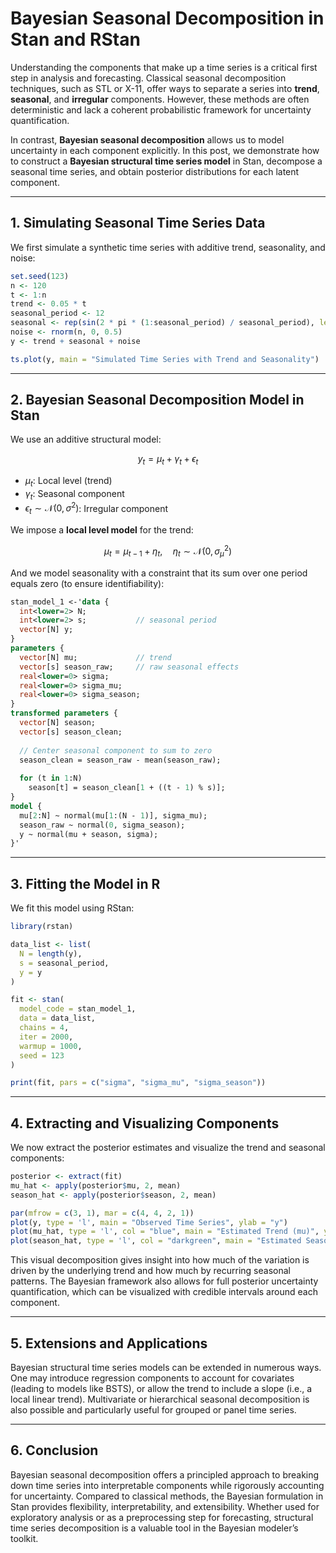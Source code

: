 
# **Bayesian Seasonal Decomposition in Stan and RStan**

Understanding the components that make up a time series is a critical first step in analysis and forecasting. Classical seasonal decomposition techniques, such as STL or X-11, offer ways to separate a series into **trend**, **seasonal**, and **irregular** components. However, these methods are often deterministic and lack a coherent probabilistic framework for uncertainty quantification.

In contrast, **Bayesian seasonal decomposition** allows us to model uncertainty in each component explicitly. In this post, we demonstrate how to construct a **Bayesian structural time series model** in Stan, decompose a seasonal time series, and obtain posterior distributions for each latent component.

---

## **1. Simulating Seasonal Time Series Data**

We first simulate a synthetic time series with additive trend, seasonality, and noise:

```r
set.seed(123)
n <- 120
t <- 1:n
trend <- 0.05 * t
seasonal_period <- 12
seasonal <- rep(sin(2 * pi * (1:seasonal_period) / seasonal_period), length.out = n)
noise <- rnorm(n, 0, 0.5)
y <- trend + seasonal + noise

ts.plot(y, main = "Simulated Time Series with Trend and Seasonality")
```

---

## **2. Bayesian Seasonal Decomposition Model in Stan**

We use an additive structural model:

$$
y_t = \mu_t + \gamma_t + \epsilon_t
$$

* $\mu_t$: Local level (trend)
* $\gamma_t$: Seasonal component
* $\epsilon_t \sim \mathcal{N}(0, \sigma^2)$: Irregular component

We impose a **local level model** for the trend:

$$
\mu_t = \mu_{t-1} + \eta_t, \quad \eta_t \sim \mathcal{N}(0, \sigma_{\mu}^2)
$$

And we model seasonality with a constraint that its sum over one period equals zero (to ensure identifiability):

```stan
stan_model_1 <-'data {
  int<lower=2> N;
  int<lower=2> s;           // seasonal period
  vector[N] y;
}
parameters {
  vector[N] mu;             // trend
  vector[s] season_raw;     // raw seasonal effects
  real<lower=0> sigma;
  real<lower=0> sigma_mu;
  real<lower=0> sigma_season;
}
transformed parameters {
  vector[N] season;
  vector[s] season_clean;
  
  // Center seasonal component to sum to zero
  season_clean = season_raw - mean(season_raw);
  
  for (t in 1:N)
    season[t] = season_clean[1 + ((t - 1) % s)];
}
model {
  mu[2:N] ~ normal(mu[1:(N - 1)], sigma_mu);
  season_raw ~ normal(0, sigma_season);
  y ~ normal(mu + season, sigma);
}'
```

---

## **3. Fitting the Model in R**

We fit this model using RStan:

```r
library(rstan)

data_list <- list(
  N = length(y),
  s = seasonal_period,
  y = y
)

fit <- stan(
  model_code = stan_model_1,
  data = data_list,
  chains = 4,
  iter = 2000,
  warmup = 1000,
  seed = 123
)

print(fit, pars = c("sigma", "sigma_mu", "sigma_season"))
```

---

## **4. Extracting and Visualizing Components**

We now extract the posterior estimates and visualize the trend and seasonal components:

```r
posterior <- extract(fit)
mu_hat <- apply(posterior$mu, 2, mean)
season_hat <- apply(posterior$season, 2, mean)

par(mfrow = c(3, 1), mar = c(4, 4, 2, 1))
plot(y, type = 'l', main = "Observed Time Series", ylab = "y")
plot(mu_hat, type = 'l', col = "blue", main = "Estimated Trend (mu)", ylab = "mu_t")
plot(season_hat, type = 'l', col = "darkgreen", main = "Estimated Seasonal Component", ylab = "season_t")
```

This visual decomposition gives insight into how much of the variation is driven by the underlying trend and how much by recurring seasonal patterns. The Bayesian framework also allows for full posterior uncertainty quantification, which can be visualized with credible intervals around each component.

---

## **5. Extensions and Applications**

Bayesian structural time series models can be extended in numerous ways. One may introduce regression components to account for covariates (leading to models like BSTS), or allow the trend to include a slope (i.e., a local linear trend). Multivariate or hierarchical seasonal decomposition is also possible and particularly useful for grouped or panel time series.

---

## **6. Conclusion**

Bayesian seasonal decomposition offers a principled approach to breaking down time series into interpretable components while rigorously accounting for uncertainty. Compared to classical methods, the Bayesian formulation in Stan provides flexibility, interpretability, and extensibility. Whether used for exploratory analysis or as a preprocessing step for forecasting, structural time series decomposition is a valuable tool in the Bayesian modeler’s toolkit.


